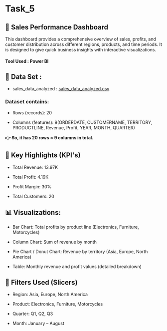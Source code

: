 # Task_5
## 🚀 Sales Performance Dashboard

This dashboard provides a comprehensive overview of sales, profits, and customer distribution across different regions, products, and time periods. It is designed to give quick business insights with interactive visualizations.

#### Tool Used : Power BI

## 📂 Data Set :
- sales_data_analyzed : [sales_data_analyzed.csv](https://github.com/user-attachments/files/22230749/sales_data_analyzed.csv)

### Dataset contains:

- Rows (records): 20
  
- Columns (features): 9(ORDERDATE, CUSTOMERNAME, TERRITORY, PRODUCTLINE, Revenue, Profit, YEAR, MONTH, QUARTER)

**👉 So, it has 20 rows × 9 columns in total.**

## 🔎 Key Highlights (KPI's)

- Total Revenue: 13.97K

- Total Profit: 4.19K

- Profit Margin: 30%

- Total Customers: 20

## 📊 Visualizations:

- Bar Chart: Total profits by product line (Electronics, Furniture, Motorcycles)

- Column Chart: Sum of revenue by month

- Pie Chart / Donut Chart: Revenue by territory (Asia, Europe, North America)

- Table: Monthly revenue and profit values (detailed breakdown)
  
## 📌 Filters Used (Slicers)

- Region: Asia, Europe, North America

- Product: Electronics, Furniture, Motorcycles

- Quarter: Q1, Q2, Q3

- Month: January – August
